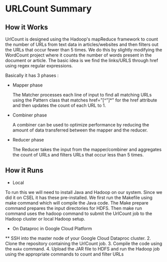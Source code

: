 # URLCount Summary 

## How it Works

UrlCount is designed using the Hadoop's mapReduce framework to count the number of URLs from text data in articles/websites and then filters out the URLs that occur fewer than 5 times. We do this by slightly modifying the WordCount project where it counts the number of words present in the document or article. The basic idea is we find the links/URLS through href using regex regular expressions.

Basically it has 3 phases : 

- Mapper phase

  The Matcher processes each line of input to find all matching URLs using the Pattern class that matches href=\"[^\"]*\" for the href attribute and then updates the count of each URL to 1.
    
  

- Combiner phase

    A combiner can be used to optimize performance by reducing the amount of data transferred between the mapper and the reducer.

- Reducer phase

    The Reducer takes the input from the mapper/combiner and aggregates the count of URLs and filters URLs that occur less than 5 times.
  
## How it Runs

- Local
  
To run this we will need to install Java and Hadoop on our system. Since we did it on CSEL it has these pre-installed. We first run the Makefile using make command which will compile the Java code. The Make prepare command prepares the input directories for HDFS. Then make run command uses the hadoop command to submit the UrlCount job to the Hadoop cluster or local Hadoop setup.

- On Dataproc in Google Cloud Platform

** SSH into the master node of your Google Cloud Dataproc cluster.
2. Clone the repository containing the UrlCount job.
3. Compile the code using the `make` command.
4. Upload the JAR file to HDFS and run the Hadoop job using the appropriate commands to count and filter URLs
  

